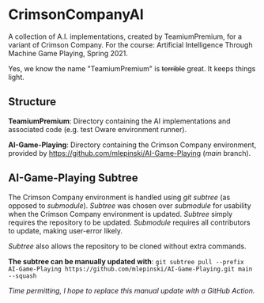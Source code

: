 # CrimsonCompanyAI
A collection of A.I. implementations, created by TeamiumPremium, for a variant of Crimson Company.
For the course: Artificial Intelligence Through Machine Game Playing, Spring 2021.

Yes, we know the name "TeamiumPremium" is ~~terrible~~ great. It keeps things light.

## Structure
**TeamiumPremium**: Directory containing the AI implementations and associated code (e.g. test Oware environment runner).

**AI-Game-Playing**: Directory containing the Crimson Company environment, provided by https://github.com/mlepinski/AI-Game-Playing (*main* branch).

## AI-Game-Playing Subtree
The Crimson Company environment is handled using *git subtree* (as opposed to *submodule*). *Subtree* was chosen over *submodule* for usability when the Crimson Company environment is updated. *Subtree* simply requires the repository to be updated. *Submodule* requires all contributors to update, making user-error likely.

*Subtree* also allows the repository to be cloned without extra commands.

**The subtree can be manually updated with**:
`git subtree pull --prefix AI-Game-Playing https://github.com/mlepinski/AI-Game-Playing.git main --squash`

*Time permitting, I hope to replace this manual update with a GitHub Action.*

